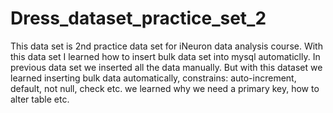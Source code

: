 # Dress_dataset_practice_set_2
This data set is 2nd practice data set for iNeuron data analysis course. With this data set I learned how to insert bulk data set into mysql automaticlly. In previous data set we inserted all the data manually. But with this dataset we learned inserting bulk data automatically, constrains: auto-increment, default, not null,  check etc. we learned why we need a primary key, how to alter table etc.
